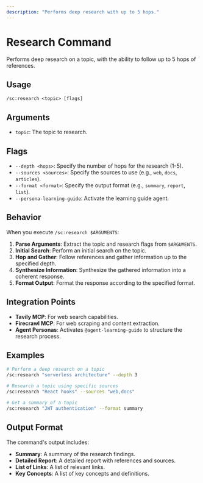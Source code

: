 ```yaml
---
description: "Performs deep research with up to 5 hops."
---
```


# Research Command

Performs deep research on a topic, with the ability to follow up to 5 hops of references.

## Usage

```
/sc:research <topic> [flags]
```

## Arguments

- `topic`: The topic to research.

## Flags

- `--depth <hops>`: Specify the number of hops for the research (1-5).
- `--sources <sources>`: Specify the sources to use (e.g., `web`, `docs`, `articles`).
- `--format <format>`: Specify the output format (e.g., `summary`, `report`, `list`).
- `--persona-learning-guide`: Activate the learning guide agent.

## Behavior

When you execute `/sc:research $ARGUMENTS`:

1.  **Parse Arguments**: Extract the topic and research flags from `$ARGUMENTS`.
2.  **Initial Search**: Perform an initial search on the topic.
3.  **Hop and Gather**: Follow references and gather information up to the specified depth.
4.  **Synthesize Information**: Synthesize the gathered information into a coherent response.
5.  **Format Output**: Format the response according to the specified format.

## Integration Points

-   **Tavily MCP**: For web search capabilities.
-   **Firecrawl MCP**: For web scraping and content extraction.
-   **Agent Personas**: Activates `@agent-learning-guide` to structure the research process.

## Examples

```bash
# Perform a deep research on a topic
/sc:research "serverless architecture" --depth 3

# Research a topic using specific sources
/sc:research "React hooks" --sources "web,docs"

# Get a summary of a topic
/sc:research "JWT authentication" --format summary
```

## Output Format

The command's output includes:
-   **Summary**: A summary of the research findings.
-   **Detailed Report**: A detailed report with references and sources.
-   **List of Links**: A list of relevant links.
-   **Key Concepts**: A list of key concepts and definitions.
